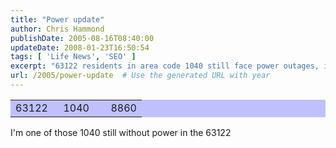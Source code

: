 ```yaml
---
title: "Power update"
author: Chris Hammond
publishDate: 2005-08-16T08:40:00
updateDate: 2008-01-23T16:50:54
tags: [ 'Life News', 'SEO' ]
excerpt: "63122 residents in area code 1040 still face power outages, including 8860 homes without electricity. Stay tuned for updates in the 63122 neighborhood."
url: /2005/power-update  # Use the generated URL with year
---
```

<TABLE id=tblOutages style="BORDER-TOP-WIDTH: 0px; BORDER-LEFT-WIDTH: 0px; BORDER-LEFT-COLOR: transparent; BORDER-BOTTOM-WIDTH: 0px; BORDER-BOTTOM-COLOR: transparent; BORDER-TOP-COLOR: transparent; BACKGROUND-COLOR: #c0c0ff; BORDER-RIGHT-WIDTH: 0px; BORDER-RIGHT-COLOR: transparent" borderColor=transparent border=0> <TBODY> <TR> <TD style="WIDTH: 45px" align=middle>63122</TD> <TD style="WIDTH: 50px" align=right>1040</TD> <TD style="WIDTH: 60px" align=right>8860</TD></TR></TBODY></TABLE> <P>I'm one of those 1040 still without power in the 63122</P>


